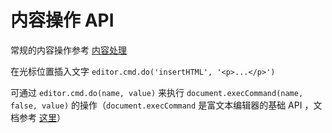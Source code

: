 # 内容操作 API

常规的内容操作参考 [内容处理](/pages/02-内容处理/)

在光标位置插入文字 `editor.cmd.do('insertHTML', '<p>...</p>')`

可通过 `editor.cmd.do(name, value)` 来执行 `document.execCommand(name, false, value)` 的操作（`document.execCommand` 是富文本编辑器的基础 API ，文档参考 [这里](https://developer.mozilla.org/zh-CN/docs/Web/API/Document/execCommand)）
